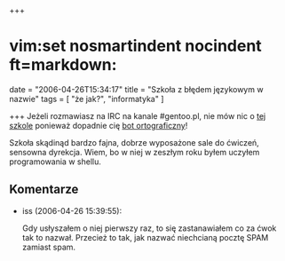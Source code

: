 +++
# vim:set nosmartindent nocindent ft=markdown:
date = "2006-04-26T15:34:17"
title = "Szkoła z błędem językowym w nazwie"
tags = [ "że jak?", "informatyka" ]

+++
Jeżeli rozmawiasz na IRC na kanale #gentoo.pl, nie mów nic o [tej
szkole](http://www.szkolalinuxa.edu.pl/) ponieważ dopadnie cię [bot
ortograficzny](http://chopin.edu.pl/~univac/dict)!

<!--more-->

Szkoła skądinąd bardzo fajna, dobrze wyposażone sale do ćwiczeń, sensowna
dyrekcja. Wiem, bo w niej w zeszłym roku byłem uczyłem programowania w shellu.

## Komentarze

* iss (2006-04-26 15:39:55): <p>Gdy usłyszałem o niej pierwszy raz, to się
  zastanawiałem co za ćwok tak to nazwał. Przecież to tak, jak nazwać niechcianą
  pocztę SPAM zamiast spam.</p>
